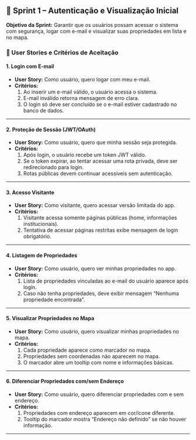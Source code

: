 ## 🏁 Sprint 1 – Autenticação e Visualização Inicial
**Objetivo da Sprint:** Garantir que os usuários possam acessar o sistema com segurança, logar com e-mail e visualizar suas propriedades em lista e no mapa.

### 🔹 User Stories e Critérios de Aceitação

#### 1. Login com E-mail
- **User Story:** Como usuário, quero logar com meu e-mail.
- **Critérios:**
  1. Ao inserir um e-mail válido, o usuário acessa o sistema.
  2. E-mail inválido retorna mensagem de erro clara.
  3. O login só deve ser concluído se o e-mail estiver cadastrado no banco de dados.

---

#### 2. Proteção de Sessão (JWT/OAuth)
- **User Story:** Como usuário, quero que minha sessão seja protegida.
- **Critérios:**
  1. Após login, o usuário recebe um token JWT válido.
  2. Se o token expirar, ao tentar acessar uma rota privada, deve ser redirecionado para login.
  3. Rotas públicas devem continuar acessíveis sem autenticação.

---

#### 3. Acesso Visitante
- **User Story:** Como visitante, quero acessar versão limitada do app.
- **Critérios:**
  1. Visitante acessa somente páginas públicas (home, informações institucionais).
  2. Tentativa de acessar páginas restritas exibe mensagem de login obrigatório.

---

#### 4. Listagem de Propriedades
- **User Story:** Como usuário, quero ver minhas propriedades no app.
- **Critérios:**
  1. Lista de propriedades vinculadas ao e-mail do usuário aparece após login.
  2. Caso não tenha propriedades, deve exibir mensagem “Nenhuma propriedade encontrada”.

---

#### 5. Visualizar Propriedades no Mapa
- **User Story:** Como usuário, quero visualizar minhas propriedades no mapa.
- **Critérios:**
  1. Cada propriedade aparece como marcador no mapa.
  2. Propriedades sem coordenadas não aparecem no mapa.
  3. O marcador abre um tooltip com nome e informações básicas.

---

#### 6. Diferenciar Propriedades com/sem Endereço
- **User Story:** Como usuário, quero diferenciar propriedades com e sem endereço.
- **Critérios:**
  1. Propriedades com endereço aparecem em cor/ícone diferente.
  2. Tooltip do marcador mostra “Endereço não definido” se não houver informação.

---
